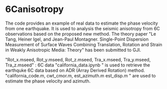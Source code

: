 # 6Canisotropy
The code provides an example of real data to estimate the phase velocity from one earthquake. It is used to analysis the seismic 
anisotropy from 6C observations based on the proposed new method.
The theory paper "Le Tang, Heiner Igel, and Jean-Paul Montagner. Single-Point Dispersion Measurement of Surface Waves Combining Translation, Rotation and Strain in Weakly
Anisotropic Media: Theory" has been submitted to GJI.

"Rot_x.mseed, Rot_y.mseed, Rot_z.mseed, Tra_x.mseed, Tra_y.mseed, Tra_z.mseed" : 6C data
"california_data.ipynb " is used to retrieve the earthquke 6C data based on ADR (Array Derived Rotation) method.
"california_code.m, cwt_cmor.m, est_azimuth.m est_disp.m " are used to estimate the phase velocity and azimuth.

